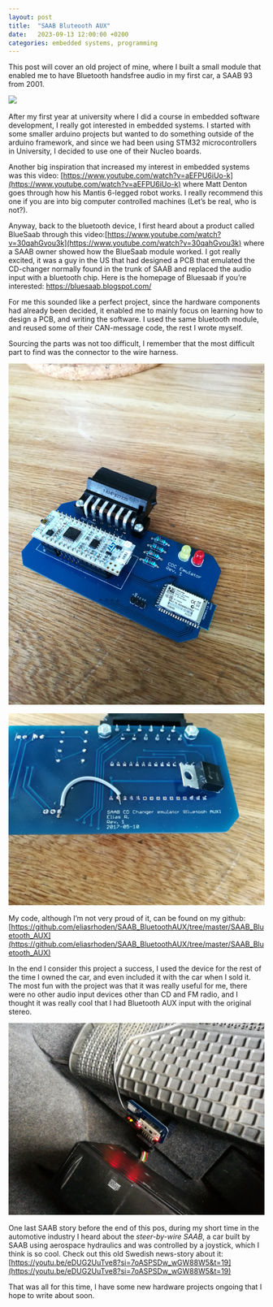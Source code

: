 ```yaml
---
layout: post
title:  "SAAB Bluteooth AUX"
date:   2023-09-13 12:00:00 +0200
categories: embedded systems, programming
---
```



This post will cover an old project of mine, where I built a small module that enabled me to have Bluetooth handsfree audio in my first car, 
a SAAB 93 from 2001.

![](/assets/images/saab.jpg)

After my first year at university where I did a course in embedded software development, 
I really got interested in embedded systems. I started with some smaller arduino projects 
but wanted to do something outside of the arduino framework, and since we had been using 
STM32 microcontrollers in University, I decided to use one of their Nucleo boards.

Another big inspiration that increased my interest in embedded systems was 
this video: [https://www.youtube.com/watch?v=aEFPU6iUo-k](https://www.youtube.com/watch?v=aEFPU6iUo-k)  where Matt Denton goes through 
how his Mantis 6-legged robot works. I really recommend this one if you are into big computer 
controlled machines (Let’s be real, who is not?).

Anyway, back to the bluetooth device, I first heard about a product called BlueSaab 
through this video:[https://www.youtube.com/watch?v=30qahGvou3k](https://www.youtube.com/watch?v=30qahGvou3k) where a SAAB owner showed 
how the BlueSaab module worked. I got really excited, it was a guy in the US that had designed 
a PCB that emulated the CD-changer normally found in the trunk of SAAB and replaced the audio 
input with a bluetooth chip. Here is the homepage of Bluesaab if you’re interested: https://bluesaab.blogspot.com/

For me this sounded like a perfect project, since the hardware components had already been decided, 
it enabled me to mainly focus on learning how to design a PCB, and writing the software. 
I used the same bluetooth module, and reused some of their CAN-message code, the rest I wrote myself.

Sourcing the parts was not too difficult, I remember that the most difficult part to find was the connector to the wire harness.

![](/assets/images/pcb_1.jpg)

![](/assets/images/pcb_2.jpg)

My code, although I’m not very proud of it, can be found on my github: [https://github.com/eliasrhoden/SAAB_BluetoothAUX/tree/master/SAAB_Bluetooth_AUX](https://github.com/eliasrhoden/SAAB_BluetoothAUX/tree/master/SAAB_Bluetooth_AUX)

In the end I consider this project a success, I used the device for the rest of the time I owned the car, 
and even included it with the car when I sold it. The most fun with the project was that it was really useful for me, 
there were no other audio input devices other than CD and FM radio, and I thought it was really cool that I had 
Bluetooth AUX input with the original stereo.

![](/assets/images/saab_tr.jpg)

One last SAAB story before the end of this pos, during my short time in the automotive industry I heard about the *steer-by-wire SAAB*, 
a car built by SAAB using aerospace hydraulics and was controlled by a joystick, which I think is so cool.
Check out this old Swedish news-story about it:
[https://youtu.be/eDUG2UuTve8?si=7oASPSDw_wGW88W5&t=19](https://youtu.be/eDUG2UuTve8?si=7oASPSDw_wGW88W5&t=19)

That was all for this time, I have some new hardware projects ongoing that I hope to write about soon.






